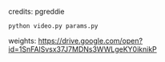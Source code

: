 
credits: pgreddie

```
python video.py params.py
```

weights: https://drive.google.com/open?id=1SnFAlSvsx37J7MDNs3WWLgeKY0iknikP
